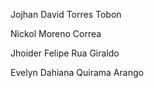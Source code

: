 Jojhan David Torres Tobon

Nickol Moreno Correa

Jhoider Felipe Rua Giraldo

Evelyn Dahiana Quirama Arango
